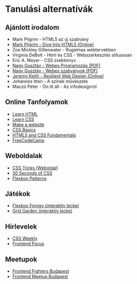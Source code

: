 # Tanulási alternatívák

## Ajánlott irodalom

* Mark Pilgrim - HTML5 az új szabvány
* [Mark Pilgrim - Dive Into HTML5 \(Online\)](http://diveintohtml5.info/)
* Zoe Mickley Gillenwater - Rugalmas webtervekben
* Virginia DeBolt - Html és CSS - Webszerkesztés stílusosan
* Eric A. Meyer - CSS zsebkönyv
* [Nagy Gusztáv - Webes Programozás \(PDF\)](http://nagygusztav.hu/sites/default/files/csatol/web_programozas_-_szines.pdf)
* [Nagy Gusztáv - Webes szabványok \(PDF\)](http://nagygusztav.hu/sites/default/files/csatol/webes_szabvanyok_jegyzet_0.1.pdf)
* [Jeremy Keith - Resilient Web Design \(Online\)](https://resilientwebdesign.com/)
* Johannes Itten - A színek művészete
* Maczó Péter - Ön itt áll - Az infodesignról

## Online Tanfolyamok

* [Learn HTML](https://www.codecademy.com/learn/learn-html)
* [Learn CSS](https://www.codecademy.com/learn/learn-css)
* [Make a website](https://www.codecademy.com/learn/make-a-website)
* [CSS Basics](https://www.edx.org/course/css-basics-w3cx-css-0x-0)
* [HTML5 and CSS Fundamentals](https://www.edx.org/course/html5-css-fundamentals-w3cx-html5-0x)
* [FreeCodeCamp](https://www.freecodecamp.org/)

## Weboldalak

* [CSS Tricks \(Weboldal\)](https://css-tricks.com/)
* [30 Seconds of CSS](https://30-seconds.github.io/30-seconds-of-css/)
* [Flexbox Patterns](https://www.flexboxpatterns.com/)

## Játékok

* [Flexbox Froggy \(interaktív lecke\)](http://flexboxfroggy.com/)
* [Grid Garden \(interaktív lecke\)](http://cssgridgarden.com/)

## Hírlevelek

* [CSS Weekly](http://css-weekly.com/archives/)
* [Frontend Focus](https://frontendfoc.us/)

## Meetupok

* [Frontend Fighters Budapest](https://www.meetup.com/Frontend-Fighters-Budapest/)
* [Frontend Meetup Budapest](https://www.meetup.com/Frontend-Meetup-Budapest/)


